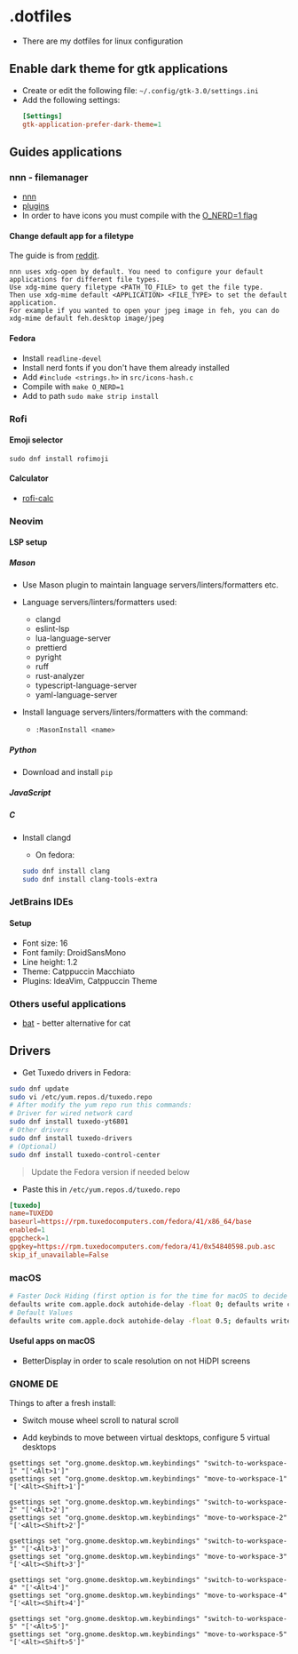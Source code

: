 # .dotfiles

- There are my dotfiles for linux configuration

## Enable dark theme for gtk applications

- Create or edit the following file: `~/.config/gtk-3.0/settings.ini`
- Add the following settings:
    ```ini
    [Settings]
    gtk-application-prefer-dark-theme=1
    ```

## Guides applications

### nnn - filemanager

- [nnn](https://github.com/jarun/nnn/tree/master)
- [plugins](https://github.com/jarun/nnn/tree/master/plugins)
- In order to have icons you must compile with the [O_NERD=1 flag](https://github.com/jarun/nnn/wiki/Advanced-use-cases#to-enable-nerdfont-icons)

#### Change default app for a filetype

The guide is from [reddit](https://www.reddit.com/r/linux4noobs/comments/jc7vcx/nnn_how_to_open_file_directly/).

```
nnn uses xdg-open by default. You need to configure your default applications for different file types.
Use xdg-mime query filetype <PATH_TO_FILE> to get the file type.
Then use xdg-mime default <APPLICATION> <FILE_TYPE> to set the default application.
For example if you wanted to open your jpeg image in feh, you can do xdg-mime default feh.desktop image/jpeg
```


#### Fedora

- Install `readline-devel`
- Install nerd fonts if you don't have them already installed
- Add `#include <strings.h>` in `src/icons-hash.c`
- Compile with `make O_NERD=1`
- Add to path `sudo make strip install`

### Rofi

#### Emoji selector

```
sudo dnf install rofimoji
```

#### Calculator

- [rofi-calc](https://github.com/svenstaro/rofi-calc)

### Neovim




#### LSP setup

##### Mason

- Use Mason plugin to maintain language servers/linters/formatters etc.
- Language servers/linters/formatters used:
    - clangd
    - eslint-lsp
    - lua-language-server
    - prettierd
    - pyright
    - ruff
    - rust-analyzer
    - typescript-language-server
    - yaml-language-server

- Install language servers/linters/formatters with the command:
    - `:MasonInstall <name>`

##### Python

- Download and install `pip`

##### JavaScript

##### C

- Install clangd

    - On fedora:

    ```sh
    sudo dnf install clang
    sudo dnf install clang-tools-extra
    ```

### JetBrains IDEs

#### Setup

- Font size: 16
- Font family: DroidSansMono
- Line height: 1.2
- Theme: Catppuccin Macchiato
- Plugins: IdeaVim, Catppuccin Theme


### Others useful applications

- [bat](https://github.com/sharkdp/bat) - better alternative for cat


## Drivers

- Get Tuxedo drivers in Fedora:
```sh
sudo dnf update
sudo vi /etc/yum.repos.d/tuxedo.repo
# After modify the yum repo run this commands:
# Driver for wired network card
sudo dnf install tuxedo-yt6801
# Other drivers
sudo dnf install tuxedo-drivers
# (Optional)
sudo dnf install tuxedo-control-center
```

> Update the Fedora version if needed below

- Paste this in `/etc/yum.repos.d/tuxedo.repo`
```toml
[tuxedo]
name=TUXEDO
baseurl=https://rpm.tuxedocomputers.com/fedora/41/x86_64/base
enabled=1
gpgcheck=1
gpgkey=https://rpm.tuxedocomputers.com/fedora/41/0x54840598.pub.asc
skip_if_unavailable=False
```

### macOS

```zsh
# Faster Dock Hiding (first option is for the time for macOS to decide to display the dock, and the second one is for how long to display/hide the dock)
defaults write com.apple.dock autohide-delay -float 0; defaults write com.apple.dock autohide-time-modifier -int 0;killall Dock
# Default Values
defaults write com.apple.dock autohide-delay -float 0.5; defaults write com.apple.dock autohide-time-modifier -int 0.5 ;killall Dock
```

#### Useful apps on macOS

- BetterDisplay in order to scale resolution on not HiDPI screens

### GNOME DE 

Things to after a fresh install:

- Switch mouse wheel scroll to natural scroll

- Add keybinds to move between virtual desktops, configure 5 virtual desktops
```
gsettings set "org.gnome.desktop.wm.keybindings" "switch-to-workspace-1" "['<Alt>1']"
gsettings set "org.gnome.desktop.wm.keybindings" "move-to-workspace-1" "['<Alt><Shift>1']"

gsettings set "org.gnome.desktop.wm.keybindings" "switch-to-workspace-2" "['<Alt>2']"
gsettings set "org.gnome.desktop.wm.keybindings" "move-to-workspace-2" "['<Alt><Shift>2']"

gsettings set "org.gnome.desktop.wm.keybindings" "switch-to-workspace-3" "['<Alt>3']"
gsettings set "org.gnome.desktop.wm.keybindings" "move-to-workspace-3" "['<Alt><Shift>3']"

gsettings set "org.gnome.desktop.wm.keybindings" "switch-to-workspace-4" "['<Alt>4']"
gsettings set "org.gnome.desktop.wm.keybindings" "move-to-workspace-4" "['<Alt><Shift>4']"

gsettings set "org.gnome.desktop.wm.keybindings" "switch-to-workspace-5" "['<Alt>5']"
gsettings set "org.gnome.desktop.wm.keybindings" "move-to-workspace-5" "['<Alt><Shift>5']"
```
